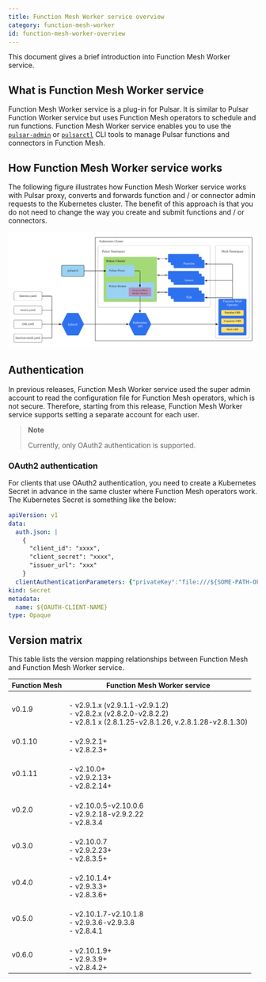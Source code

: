 ```yaml
---
title: Function Mesh Worker service overview
category: function-mesh-worker
id: function-mesh-worker-overview
---
```


This document gives a brief introduction into Function Mesh Worker service.

## What is Function Mesh Worker service

Function Mesh Worker service is a plug-in for Pulsar. It is similar to Pulsar Function Worker service but uses Function Mesh operators to schedule and run functions. Function Mesh Worker service enables you to use the [`pulsar-admin`](https://pulsar.apache.org/docs/en/pulsar-admin/) or [`pulsarctl`](https://docs.streamnative.io/pulsarctl/v2.7.0.7/) CLI tools to manage Pulsar functions and connectors in Function Mesh.

## How Function Mesh Worker service works

The following figure illustrates how Function Mesh Worker service works with Pulsar proxy, converts and forwards function and / or connector admin requests to the Kubernetes cluster. The benefit of this approach is that you do not need to change the way you create and submit functions and / or connectors.

![Function Mesh Workflow](./../assets/function-mesh-workflow.png)

## Authentication

In previous releases, Function Mesh Worker service used the super admin account to read the configuration file for Function Mesh operators, which is not secure. Therefore, starting from this release, Function Mesh Worker service supports setting a separate account for each user.

> **Note**
>
> Currently, only OAuth2 authentication is supported.

### OAuth2 authentication

For clients that use OAuth2 authentication, you need to create a Kubernetes Secret in advance in the same cluster where Function Mesh operators work. The Kubernetes Secret is something like the below:

```yaml
apiVersion: v1
data:
  auth.json: |
    {
      "client_id": "xxxx",
      "client_secret": "xxxx",
      "issuer_url": "xxx"
    }
  clientAuthenticationParameters: {"privateKey":"file:///${SOME-PATH-OF-FILE}","issuerUrl":"${OAUTH-ISSUER-URL}","audience":"${OAUTH-AUDIENCE}","scope":"${OAUTH-SCOPE}"}
kind: Secret
metadata:
  name: ${OAUTH-CLIENT-NAME}
type: Opaque
```

## Version matrix

This table lists the version mapping relationships between Function Mesh and Function Mesh Worker service.

| Function Mesh | Function Mesh Worker service |
| --- | --- |
| v0.1.9 | <br />- v2.9.1.x (v2.9.1.1-v2.9.1.2) <br />- v2.8.2.x (v2.8.2.0-v2.8.2.2) <br />- v2.8.1 x (2.8.1.25-v2.8.1.26, v.2.8.1.28-v2.8.1.30)|
| v0.1.10| <br />- v2.9.2.1+ <br />- v2.8.2.3+ |
| v0.1.11| <br />- v2.10.0+ <br />- v2.9.2.13+ <br />- v2.8.2.14+ |
| v0.2.0| <br />- v2.10.0.5-v2.10.0.6 <br />- v2.9.2.18-v2.9.2.22 <br />- v2.8.3.4 |
| v0.3.0| <br />- v2.10.0.7 <br />- v2.9.2.23+ <br />- v2.8.3.5+ |
| v0.4.0| <br />- v2.10.1.4+ <br />- v2.9.3.3+ <br />- v2.8.3.6+ |
| v0.5.0| <br />- v2.10.1.7-v2.10.1.8 <br />- v2.9.3.6-v2.9.3.8  <br />- v2.8.4.1 |
| v0.6.0| <br />- v2.10.1.9+ <br />- v2.9.3.9+ <br />- v2.8.4.2+ |